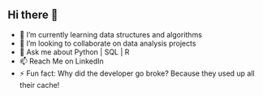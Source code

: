 ## Hi there 👋

- 🌱 I’m currently learning data structures and algorithms
- 👯 I’m looking to collaborate on data analysis projects
- 💬 Ask me about Python | SQL | R
- 📫 Reach Me on LinkedIn
- ⚡ Fun fact: Why did the developer go broke? Because they used up all their cache!
